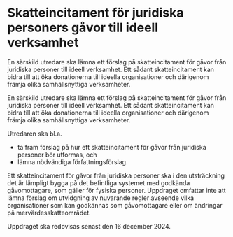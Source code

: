 # Skatteincitament för juridiska personers gåvor till ideell verksamhet

En särskild utredare ska lämna ett förslag på skatteincitament för gåvor från juridiska personer till ideell verksamhet. Ett sådant skatteincitament kan bidra till att öka donationerna till ideella organisationer och därigenom främja olika samhällsnyttiga verksamheter.

En särskild utredare ska lämna ett förslag på skatteincitament för gåvor från juridiska personer till ideell verksamhet. Ett sådant skatteincitament kan bidra till att öka donationerna till ideella organisationer och därigenom främja olika samhällsnyttiga verksamheter.

Utredaren ska bl.a.

* ta fram förslag på hur ett skatteincitament för gåvor från juridiska
personer bör utformas, och
* lämna nödvändiga författningsförslag.

Ett skatteincitament för gåvor från juridiska personer ska i den utsträckning
det är lämpligt bygga på det befintliga systemet med godkända gåvomottagare, som gäller för fysiska personer. Uppdraget omfattar inte att lämna förslag om utvidgning av nuvarande regler avseende vilka organisationer som kan godkännas som gåvomottagare eller om ändringar på mervärdesskatteområdet.

Uppdraget ska redovisas senast den 16 december 2024.
